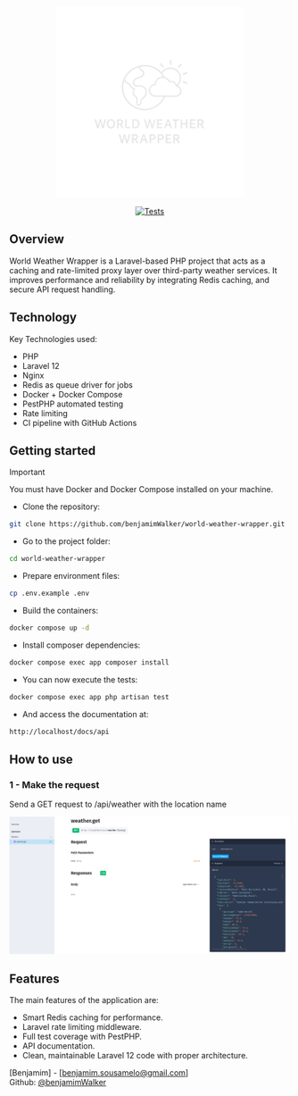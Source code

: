 <p align="center">
  <img src="https://raw.githubusercontent.com/benjamimWalker/world-weather-wrapper/master/assets/logo.png" alt="Project logo" />
</p>
<p align="center">
  <a href="https://github.com/benjamimWalker/world-weather-wrapper/actions/workflows/tests.yml">
    <img src="https://github.com/benjamimWalker/world-weather-wrapper/actions/workflows/tests.yml/badge.svg" alt="Tests" />
  </a>
</p>

## Overview
World Weather Wrapper is a Laravel-based PHP project that acts as a caching and rate-limited proxy layer over third-party weather services. It improves performance and reliability by integrating Redis caching, and secure API request handling.
## Technology

Key Technologies used:

* PHP
* Laravel 12
* Nginx
* Redis as queue driver for jobs
* Docker + Docker Compose
* PestPHP automated testing
* Rate limiting
* CI pipeline with GitHub Actions

## Getting started

> [!IMPORTANT]  
> You must have Docker and Docker Compose installed on your machine.

* Clone the repository:
```sh
git clone https://github.com/benjamimWalker/world-weather-wrapper.git
```

* Go to the project folder:
```sh
cd world-weather-wrapper
```

* Prepare environment files:
```sh
cp .env.example .env
```

* Build the containers:
```sh
docker compose up -d
```

* Install composer dependencies:
```sh
docker compose exec app composer install
```

* You can now execute the tests:
```sh
docker compose exec app php artisan test
```

* And access the documentation at:
```sh
http://localhost/docs/api
```

## How to use

### 1 - Make the request

Send a GET request to /api/weather with the location name

![Content creation image](https://raw.githubusercontent.com/benjamimWalker/world-weather-wrapper/master/assets/weather.png)

## Features

The main features of the application are:
- Smart Redis caching for performance.
- Laravel rate limiting middleware.
- Full test coverage with PestPHP.
- API documentation.
- Clean, maintainable Laravel 12 code with proper architecture.

[Benjamim] - [benjamim.sousamelo@gmail.com]<br>
Github: <a href="https://github.com/benjamimWalker">@benjamimWalker</a>

